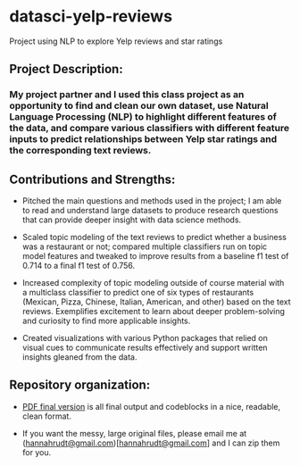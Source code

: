 # datasci-yelp-reviews
Project using NLP to explore Yelp reviews and star ratings

## Project Description:
### My project partner and I used this class project as an opportunity to find and clean our own dataset, use Natural Language Processing (NLP) to highlight different features of the data, and compare various classifiers with different feature inputs to predict relationships between Yelp star ratings and the corresponding text reviews. 

## Contributions and Strengths:
- Pitched the main questions and methods used in the project; I am able to read and understand large datasets to produce research questions that can provide deeper insight with data science methods.

- Scaled topic modeling of the text reviews to predict whether a business was a restaurant or not; compared multiple classifiers run on topic model features and tweaked to improve results from a baseline f1 test of 0.714 to a final f1 test of 0.756.

- Increased complexity of topic modeling outside of course material with a multiclass classifier to predict one of six types of restaurants (Mexican, Pizza, Chinese, Italian, American, and other) based on the text reviews. Exemplifies excitement to learn about deeper problem-solving and curiosity to find more applicable insights.

- Created visualizations with various Python packages that relied on visual cues to communicate results effectively and support written insights gleaned from the data.


## Repository organization:
- [PDF final version](\datasci-yelp-reviews.pdf) is all final output and codeblocks in a nice, readable, clean format.

- If you want the messy, large original files, please email me at (hannahrudt@gmail.com)[hannahrudt@gmail.com] and I can zip them for you.

